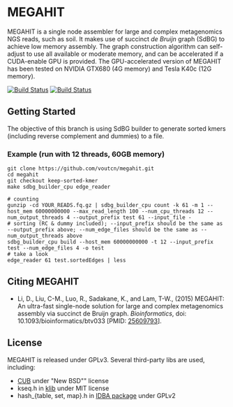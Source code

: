MEGAHIT
=========

MEGAHIT is a single node assembler for large and complex metagenomics NGS reads, such as soil. It makes use of succinct *de Bruijn* graph (SdBG) to achieve low memory assembly. The graph construction algorithm can self-adjust to use all available or moderate memory, and can be accelerated if a CUDA-enable GPU is provided. The GPU-accelerated version of MEGAHIT has been tested on NVIDIA GTX680 (4G memory) and Tesla K40c (12G memory).

[![Build Status](https://travis-ci.org/voutcn/megahit.svg)](https://travis-ci.org/voutcn/megahit)
[![Build Status](https://drone.io/github.com/voutcn/megahit/status.png)](https://drone.io/github.com/voutcn/megahit/latest)

Getting Started
----------------

The objective of this branch is using SdBG builder to generate sorted kmers (including reverse complement and dummies) to a file.

### Example (run with 12 threads, 60GB memory)
```
git clone https://github.com/voutcn/megahit.git
cd megahit
git checkout keep-sorted-kmer
make sdbg_builder_cpu edge_reader

# counting
gunzip -cd YOUR_READS.fq.gz | sdbg_builder_cpu count -k 61 -m 1 --host_mem 60000000000 --max_read_length 100 --num_cpu_threads 12 --num_output_threads 4 --output_prefix test 61 --input_file -
# sorting (RC & dummy included); --input_prefix should be the same as --output_prefix above; --num_edge_files should be the same as --num_output_threads above
sdbg_builder_cpu build --host_mem 60000000000 -t 12 --input_prefix test --num_edge_files 4 -o test
# take a look
edge_reader 61 test.sortedEdges | less
```

Citing MEGAHIT
-----------------------
* Li, D., Liu, C-M., Luo, R., Sadakane, K., and Lam, T-W., (2015) MEGAHIT: An ultra-fast single-node solution for large and complex metagenomics assembly via succinct de Bruijn graph. *Bioinformatics*, doi: 10.1093/bioinformatics/btv033 [PMID: [25609793](http://www.ncbi.nlm.nih.gov/pubmed/25609793)].

License
-----------------------
MEGAHIT is released under GPLv3. Several third-party libs are used, including:

* [CUB](https://github.com/NVlabs/cub) under "New BSD"" license
* kseq.h in [klib](https://github.com/attractivechaos/klib) under MIT license
* hash_{table, set, map}.h in [IDBA package](http://i.cs.hku.hk/~alse/hkubrg/projects/idba/) under GPLv2